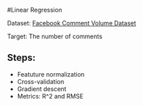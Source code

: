 #Linear Regression 

Dataset:  [Facebook Comment Volume Dataset](https://archive.ics.uci.edu/ml/datasets/Facebook+Comment+Volume+Dataset)

Target: The number of comments 

## Steps:
* Featuture normalization
* Cross-validation 
* Gradient descent
* Metrics: R^2 and RMSE
